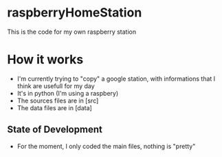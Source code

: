 # raspberryHomeStation
This is the code for my own raspberry station

# How it works 
- I'm currently trying to "copy" a google station, with informations that I think are usefull for my day 
- It's in python (I'm using a raspbery) 
- The sources files are in [src]
- The data files are in [data] 

## State of Development 
- For the moment, I only coded the main files, nothing is "pretty" 

